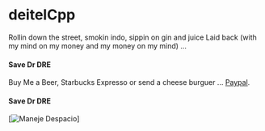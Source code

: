 deitelCpp
=======

Rollin down the street, smokin indo, sippin on gin and juice
Laid back (with my mind on my money and my money on my mind) ...


#### Save Dr DRE

Buy Me a Beer, Starbucks Expresso or send a cheese burguer ... [Paypal](https://www.paypal.me/gospelOfLuke/25).

#### Save Dr DRE


[![Maneje Despacio](https://pbs.twimg.com/media/D6k9CnaWkAAcdYv?format=jpg&name=4096x4096)]
